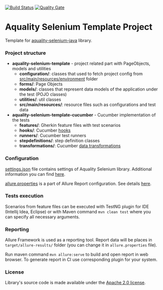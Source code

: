 [![Build Status](https://dev.azure.com/aquality-automation/aquality-automation/_apis/build/status/aquality-automation.aquality-selenium-java-template?branchName=master)](https://dev.azure.com/aquality-automation/aquality-automation/_build/latest?definitionId=9&branchName=master)
[![Quality Gate](https://sonarcloud.io/api/project_badges/measure?project=aquality-automation_aquality-selenium-java-template&metric=alert_status)](https://sonarcloud.io/dashboard?id=aquality-automation_aquality-selenium-java-template)

# Aquality Selenium Template Project
Template for [aquality-selenium-java](https://github.com/aquality-automation/aquality-selenium-java) library.

### Project structure
- **aquality-selenium-template** - project related part with PageObjects, models and utilities
  - **configuration/**: classes that used to fetch project config from [src/main/resources/environment](https://github.com/aquality-automation/aquality-selenium-java-template/blob/master/aquality-selenium-template/src/main/resources/environment) folder
  - **forms/**: Page Objects
  - **models/**: classes that represent data models of the application under the test (POJO classes) 
  - **utilities/**: util classes
  - **src/main/resources/**: resource files such as configurations and test data
- **aquality-selenium-template-cucumber** - Cucumber implementation of the tests
  - **features/**: Gherkin feature files with test scenarios
  - **hooks/**: Cucumber [hooks](https://cucumber.io/docs/cucumber/api/#hooks)
  - **runners/**: Cucumber test runners
  - **stepdefinitions/**: step definition classes
  - **transformations/**: Cucumber [data transformations](https://cucumber.io/docs/cucumber/configuration/)

### Configuration
[settings.json](https://github.com/aquality-automation/aquality-selenium-java-template/blob/master/aquality-selenium-template/src/main/resources/settings.json) file contains settings of Aquality Selenium library. Additional information you can find [here](https://github.com/aquality-automation/aquality-selenium-java/wiki/Overview-(English)).

[allure.properties](https://github.com/aquality-automation/aquality-selenium-java-template/blob/master/aquality-selenium-template/src/main/resources/allure.properties) is a part of Allure Report configuration. See details [here](https://docs.qameta.io/allure/).   

### Tests execution
Scenarios from feature files can be executed with TestNG plugin for IDE (Intellij Idea, Eclipse)
or with Maven command ```mvn clean test``` where you can specify all necessary arguments.

### Reporting 
Allure Framework is used as a reporting tool. Report data will be places in ```target/allure-results/``` folder (you can change it in ```allure.properties``` file).

Run maven command ```mvn allure:serve``` to build and open report in web browser. To generate report in CI use corresponding plugin for your system.

### License
Library's source code is made available under the [Apache 2.0 license](https://github.com/aquality-automation/aquality-selenium-java-template/blob/master/LICENSE).